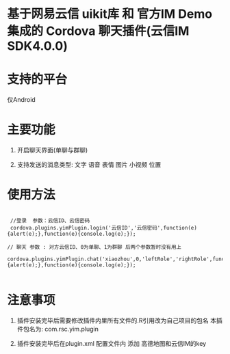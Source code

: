 # 基于网易云信 uikit库 和 官方IM Demo集成的 Cordova 聊天插件(云信IM SDK4.0.0)

# 支持的平台
 仅Android

# 主要功能
 1. 开启聊天界面(单聊与群聊)
 
 2. 支持发送的消息类型: 文字 语音 表情 图片 小视频 位置 
 
# 使用方法
```

 //登录  参数：云信ID、云信密码
 cordova.plugins.yimPlugin.login('云信ID','云信密码',function(e){alert(e);},function(e){console.log(e);});
 
// 聊天 参数 : 对方云信ID、0为单聊、1为群聊 后两个参数暂时没有用上 
 cordova.plugins.yimPlugin.chat('xiaozhou',0,'leftRole','rightRole',function(e){alert(e);},function(e){console.log(e);});
 
```
# 注意事项
 1. 插件安装完毕后需要修改插件内里所有文件的.R引用改为自己项目的包名 本插件包名为: com.rsc.yim.plugin
 
 2. 插件安装完毕后在plugin.xml 配置文件内 添加 高德地图和云信IM的key
 
